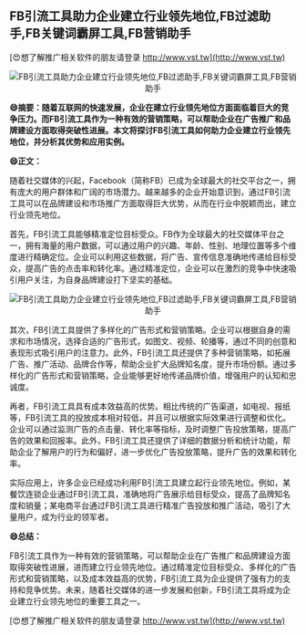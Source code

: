 ## **FB引流工具助力企业建立行业领先地位,FB过滤助手,FB关键词霸屏工具,FB营销助手**

[😍想了解推广相关软件的朋友请登录 http://www.vst.tw](http://www.vst.tw)

 <center><img src="https://vst.tw/MP4/tuiguang/png/8.png" alt="FB引流工具助力企业建立行业领先地位,FB过滤助手,FB关键词霸屏工具,FB营销助手"></center>

**😄摘要：随着互联网的快速发展，企业在建立行业领先地位方面面临着巨大的竞争压力。而FB引流工具作为一种有效的营销策略，可以帮助企业在广告推广和品牌建设方面取得突破性进展。本文将探讨FB引流工具如何助力企业建立行业领先地位，并分析其优势和应用实例。**

**😄正文：**

随着社交媒体的兴起，Facebook（简称FB）已成为全球最大的社交平台之一，拥有庞大的用户群体和广阔的市场潜力。越来越多的企业开始意识到，通过FB引流工具可以在品牌建设和市场推广方面取得巨大优势，从而在行业中脱颖而出，建立行业领先地位。

首先，FB引流工具能够精准定位目标受众。FB作为全球最大的社交媒体平台之一，拥有海量的用户数据，可以通过用户的兴趣、年龄、性别、地理位置等多个维度进行精确定位。企业可以利用这些数据，将广告、宣传信息准确地传递给目标受众，提高广告的点击率和转化率。通过精准定位，企业可以在激烈的竞争中快速吸引用户关注，为自身品牌建设打下坚实的基础。

 <center><img src="https://vst.tw/MP4/tuiguang/png/4.png" alt="FB引流工具助力企业建立行业领先地位,FB过滤助手,FB关键词霸屏工具,FB营销助手"></center>

其次，FB引流工具提供了多样化的广告形式和营销策略。企业可以根据自身的需求和市场情况，选择合适的广告形式，如图文、视频、轮播等，通过不同的创意和表现形式吸引用户的注意力。此外，FB引流工具还提供了多种营销策略，如拓展广告、推广活动、品牌合作等，帮助企业扩大品牌知名度，提升市场份额。通过多样化的广告形式和营销策略，企业能够更好地传递品牌价值，增强用户的认知和忠诚度。

再者，FB引流工具具有成本效益高的优势。相比传统的广告渠道，如电视、报纸等，FB引流工具的投放成本相对较低，并且可以根据实际效果进行调整和优化。企业可以通过监测广告的点击量、转化率等指标，及时调整广告投放策略，提高广告的效果和回报率。此外，FB引流工具还提供了详细的数据分析和统计功能，帮助企业了解用户的行为和偏好，进一步优化广告投放策略，提升广告的效果和转化率。

实际应用上，许多企业已经成功利用FB引流工具建立起行业领先地位。例如，某餐饮连锁企业通过FB引流工具，准确地将广告展示给目标受众，提高了品牌知名度和销量；某电商平台通过FB引流工具进行精准广告投放和推广活动，吸引了大量用户，成为行业的领军者。

**😄总结：**

FB引流工具作为一种有效的营销策略，可以帮助企业在广告推广和品牌建设方面取得突破性进展，进而建立行业领先地位。通过精准定位目标受众、多样化的广告形式和营销策略，以及成本效益高的优势，FB引流工具为企业提供了强有力的支持和竞争优势。未来，随着社交媒体的进一步发展和创新，FB引流工具将成为企业建立行业领先地位的重要工具之一。

[😍想了解推广相关软件的朋友请登录 http://www.vst.tw](http://www.vst.tw)



